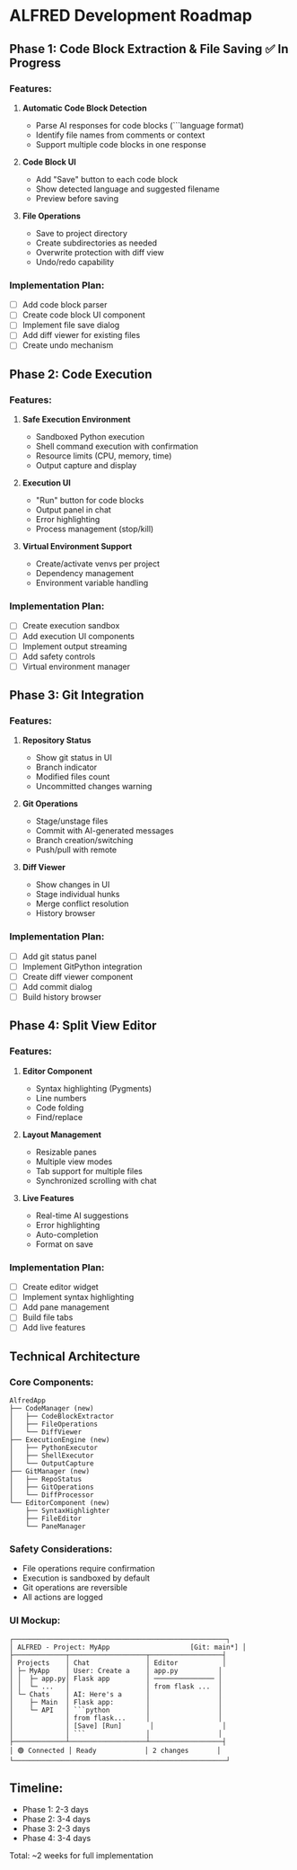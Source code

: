 # ALFRED Development Roadmap

## Phase 1: Code Block Extraction & File Saving ✅ In Progress

### Features:
1. **Automatic Code Block Detection**
   - Parse AI responses for code blocks (```language format)
   - Identify file names from comments or context
   - Support multiple code blocks in one response

2. **Code Block UI**
   - Add "Save" button to each code block
   - Show detected language and suggested filename
   - Preview before saving

3. **File Operations**
   - Save to project directory
   - Create subdirectories as needed
   - Overwrite protection with diff view
   - Undo/redo capability

### Implementation Plan:
- [ ] Add code block parser
- [ ] Create code block UI component
- [ ] Implement file save dialog
- [ ] Add diff viewer for existing files
- [ ] Create undo mechanism

## Phase 2: Code Execution

### Features:
1. **Safe Execution Environment**
   - Sandboxed Python execution
   - Shell command execution with confirmation
   - Resource limits (CPU, memory, time)
   - Output capture and display

2. **Execution UI**
   - "Run" button for code blocks
   - Output panel in chat
   - Error highlighting
   - Process management (stop/kill)

3. **Virtual Environment Support**
   - Create/activate venvs per project
   - Dependency management
   - Environment variable handling

### Implementation Plan:
- [ ] Create execution sandbox
- [ ] Add execution UI components
- [ ] Implement output streaming
- [ ] Add safety controls
- [ ] Virtual environment manager

## Phase 3: Git Integration

### Features:
1. **Repository Status**
   - Show git status in UI
   - Branch indicator
   - Modified files count
   - Uncommitted changes warning

2. **Git Operations**
   - Stage/unstage files
   - Commit with AI-generated messages
   - Branch creation/switching
   - Push/pull with remote

3. **Diff Viewer**
   - Show changes in UI
   - Stage individual hunks
   - Merge conflict resolution
   - History browser

### Implementation Plan:
- [ ] Add git status panel
- [ ] Implement GitPython integration
- [ ] Create diff viewer component
- [ ] Add commit dialog
- [ ] Build history browser

## Phase 4: Split View Editor

### Features:
1. **Editor Component**
   - Syntax highlighting (Pygments)
   - Line numbers
   - Code folding
   - Find/replace

2. **Layout Management**
   - Resizable panes
   - Multiple view modes
   - Tab support for multiple files
   - Synchronized scrolling with chat

3. **Live Features**
   - Real-time AI suggestions
   - Error highlighting
   - Auto-completion
   - Format on save

### Implementation Plan:
- [ ] Create editor widget
- [ ] Implement syntax highlighting
- [ ] Add pane management
- [ ] Build file tabs
- [ ] Add live features

## Technical Architecture

### Core Components:
```
AlfredApp
├── CodeManager (new)
│   ├── CodeBlockExtractor
│   ├── FileOperations
│   └── DiffViewer
├── ExecutionEngine (new)
│   ├── PythonExecutor
│   ├── ShellExecutor
│   └── OutputCapture
├── GitManager (new)
│   ├── RepoStatus
│   ├── GitOperations
│   └── DiffProcessor
└── EditorComponent (new)
    ├── SyntaxHighlighter
    ├── FileEditor
    └── PaneManager
```

### Safety Considerations:
- File operations require confirmation
- Execution is sandboxed by default
- Git operations are reversible
- All actions are logged

### UI Mockup:
```
┌─────────────────────────────────────────────────────┐
│ ALFRED - Project: MyApp                    [Git: main*] │
├─────────────┬───────────────────┬──────────────────┤
│ Projects    │ Chat              │ Editor           │
│ ├─ MyApp    │ User: Create a    │ app.py          │
│ │  ├─ app.py│ Flask app         │ ─────────────── │
│ │  └─ ...   │                   │ from flask ...  │
│ └─ Chats    │ AI: Here's a      │                 │
│    ├─ Main  │ Flask app:        │                 │
│    └─ API   │ ```python         │                 │
│             │ from flask...     │                 │
│             │ [Save] [Run]       │                 │
│             │ ```               │                 │
├─────────────┴───────────────────┴──────────────────┤
│ 🟢 Connected │ Ready            │ 2 changes       │
└─────────────────────────────────────────────────────┘
```

## Timeline:
- Phase 1: 2-3 days
- Phase 2: 3-4 days  
- Phase 3: 2-3 days
- Phase 4: 3-4 days

Total: ~2 weeks for full implementation